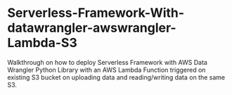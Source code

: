 # Serverless-Framework-With-datawrangler-awswrangler-Lambda-S3
Walkthrough on how to deploy Serverless Framework with AWS Data Wrangler Python Library with an AWS Lambda Function triggered on existing S3 bucket on uploading data and reading/writing data on the same S3.
